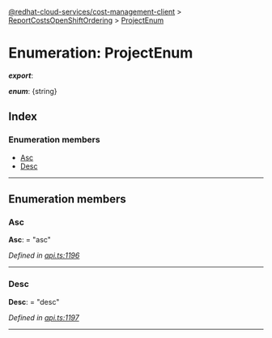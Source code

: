 [@redhat-cloud-services/cost-management-client](../README.md) > [ReportCostsOpenShiftOrdering](../modules/reportcostsopenshiftordering.md) > [ProjectEnum](../enums/reportcostsopenshiftordering.projectenum.md)

# Enumeration: ProjectEnum

*__export__*: 

*__enum__*: {string}

## Index

### Enumeration members

* [Asc](reportcostsopenshiftordering.projectenum.md#asc)
* [Desc](reportcostsopenshiftordering.projectenum.md#desc)

---

## Enumeration members

<a id="asc"></a>

###  Asc

**Asc**:  = "asc"

*Defined in [api.ts:1196](https://github.com/RedHatInsights/javascript-clients/blob/master/packages/cost-management/api.ts#L1196)*

___
<a id="desc"></a>

###  Desc

**Desc**:  = "desc"

*Defined in [api.ts:1197](https://github.com/RedHatInsights/javascript-clients/blob/master/packages/cost-management/api.ts#L1197)*

___

